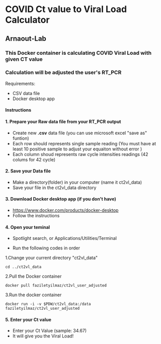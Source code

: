# COVID Ct value to Viral Load Calculator 
## Arnaout-Lab

### This Docker container is calculating COVID Viral Load with given CT value 
### Calculation will be adjusted the user's RT_PCR 

Requirements:

- CSV data file
- Docker desktop app


#### Instructions

#### 1. Prepare your Raw data file from your RT_PCR output
- Create new **.csv** data file (you can use microsoft excel "save as" funtion)
- Each row should represents single sample reading (You must have at least 10 positive sample to adjust your equaiton without error )
- Each column shoud represents raw cycle intensities readings (42 colums for 42 cycle)

#### 2. Save your Data file

- Make a directory(folder) in your computer (name it ct2vl_data)
- Save your file in the ct2vl_data directory 

#### 3. Download Docker desktop app (if you don't have)

- https://www.docker.com/products/docker-desktop
- Follow the instructions

#### 4. Open your teminal 

- Spotlight search, or Applications/Utilities/Terminal 

- Run the following codes in order

1.Change your current directory "ct2vl_data"


	cd ../ct2vl_data

2.Pull the Docker container
	
	docker pull faziletyilmaz/ct2vl_user_adjusted
	
3.Run the docker container

	
	docker run -i -v $PDW/ct2vl_data:/data faziletyilmaz/ct2vl_user_adjusted


#### 5. Enter your Ct value

- Enter your Ct Value (sample: 34.67)
- It will give you the Viral Load!
 
 